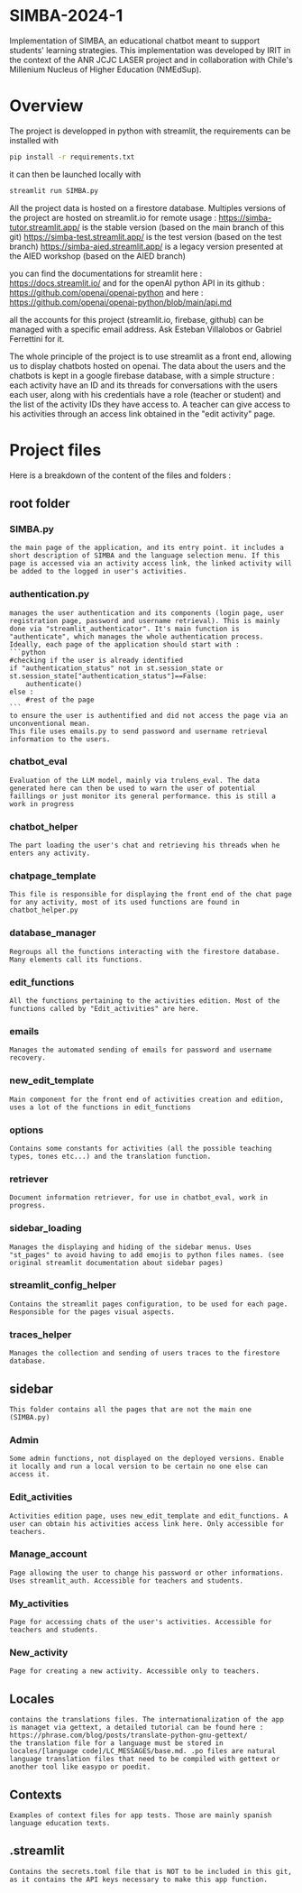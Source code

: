 # SIMBA-2024-1

Implementation of SIMBA, an educational chatbot meant to support students' learning strategies. This implementation was developed by IRIT in the context of the ANR JCJC LASER project and in collaboration with Chile's Millenium Nucleus of Higher Education (NMEdSup). 
 
# Overview

The project is developped in python with streamlit, the requirements can be installed with
```bash
pip install -r requirements.txt
```
it can then be launched locally with 
```bash
streamlit run SIMBA.py
```
All the project data is hosted on a firestore database. Multiples versions of the project are hosted on streamlit.io for remote usage :
https://simba-tutor.streamlit.app/ is the stable version (based on the main branch of this git)
https://simba-test.streamlit.app/ is the test version (based on the test branch)
https://simba-aied.streamlit.app/ is a legacy version presented at the AIED workshop (based on the AIED branch)

you can find the documentations for streamlit here : https://docs.streamlit.io/
and for the openAI python API in its github : https://github.com/openai/openai-python and here : https://github.com/openai/openai-python/blob/main/api.md

all the accounts for this project (streamlit.io, firebase, github) can be managed with a specific email address. Ask Esteban Villalobos or Gabriel Ferrettini for it.

The whole principle of the project is to use streamlit as a front end, allowing us to display chatbots hosted on openai. The data about the users and the chatbots is
kept in a google firebase database, with a simple structure :
each activity have an ID and its threads for conversations with the users
each user, along with his credentials have a role (teacher or student) and the list of the activity IDs they have access to.
A teacher can give access to his activities through an access link obtained in the "edit activity" page.

# Project files

Here is a breakdown of the content of the files and folders :

## root folder 

### SIMBA.py 
    the main page of the application, and its entry point. it includes a short description of SIMBA and the language selection menu. If this page is accessed via an activity access link, the linked activity will be added to the logged in user's activities.

### authentication.py 
    manages the user authentication and its components (login page, user registration page, password and username retrieval). This is mainly done via "streamlit_authenticator". It's main function is "authenticate", which manages the whole authentication process. Ideally, each page of the application should start with :
    ```python
    #checking if the user is already identified
    if "authentication_status" not in st.session_state or st.session_state["authentication_status"]==False:
        authenticate()
    else :
        #rest of the page
    ```
    to ensure the user is authentified and did not access the page via an unconventional mean.
    This file uses emails.py to send password and username retrieval information to the users.

### chatbot_eval 
    Evaluation of the LLM model, mainly via trulens_eval. The data generated here can then be used to warn the user of potential faillings or just monitor its general performance. this is still a work in progress

### chatbot_helper 
    The part loading the user's chat and retrieving his threads when he enters any activity.

### chatpage_template
    This file is responsible for displaying the front end of the chat page for any activity, most of its used functions are found in chatbot_helper.py

### database_manager
    Regroups all the functions interacting with the firestore database. Many elements call its functions.

### edit_functions
    All the functions pertaining to the activities edition. Most of the functions called by "Edit_activities" are here.

### emails
    Manages the automated sending of emails for password and username recovery.

### new_edit_template
    Main component for the front end of activities creation and edition, uses a lot of the functions in edit_functions

### options
    Contains some constants for activities (all the possible teaching types, tones etc...) and the translation function.

### retriever
    Document information retriever, for use in chatbot_eval, work in progress.

### sidebar_loading
    Manages the displaying and hiding of the sidebar menus. Uses "st_pages" to avoid having to add emojis to python files names. (see original streamlit documentation about sidebar pages)

### streamlit_config_helper
    Contains the streamlit pages configuration, to be used for each page. Responsible for the pages visual aspects.

### traces_helper
    Manages the collection and sending of users traces to the firestore database.

## sidebar
    This folder contains all the pages that are not the main one (SIMBA.py)

### Admin
    Some admin functions, not displayed on the deployed versions. Enable it locally and run a local version to be certain no one else can access it.

### Edit_activities
    Activities edition page, uses new_edit_template and edit_functions. A user can obtain his activities access link here. Only accessible for teachers.

### Manage_account
    Page allowing the user to change his password or other informations. Uses streamlit_auth. Accessible for teachers and students.

### My_activities
    Page for accessing chats of the user's activities. Accessible for teachers and students.

### New_activity
    Page for creating a new activity. Accessible only to teachers.

## Locales
    contains the translations files. The internationalization of the app is managet via gettext, a detailed tutorial can be found here : https://phrase.com/blog/posts/translate-python-gnu-gettext/
    the translation file for a language must be stored in locales/[language code]/LC_MESSAGES/base.md. .po files are natural language translation files that need to be compiled with gettext or another tool like easypo or poedit.

## Contexts
    Examples of context files for app tests. Those are mainly spanish language education texts.

## .streamlit
    Contains the secrets.toml file that is NOT to be included in this git, as it contains the API keys necessary to make this app function.